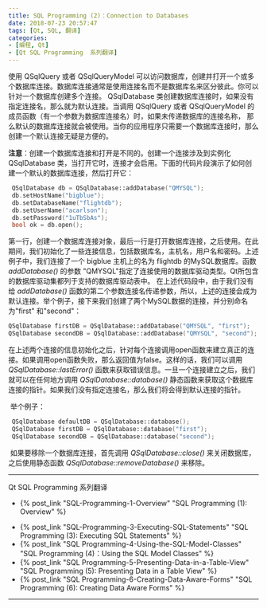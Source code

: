 ```yaml
---
title: SQL Programming (2)：Connection to Databases
date: 2018-07-23 20:57:47
tags: [Qt, SQL, 翻译]
categories: 
- [编程, Qt]
- [Qt SQL Programming  系列翻译]
---
```


使用 QSqlQuery 或者 QSqlQueryModel 可以访问数据库，创建并打开一个或多个数据库连接。数据库连接通常是使用连接名而不是数据库名来区分彼此。你可以针对一个数据库创建多个连接。 QSqlDatabase 类创建数据库连接时，如果没有指定连接名，那么就为默认连接。当调用 QSqlQuery 或者 QSqlQueryModel 的成员函数（有一个参数为数据库连接名）时，如果未传递数据库的连接名称， 那么默认的数据库连接就会被使用。当你的应用程序只需要一个数据库连接时，那么创建一个默认连接无疑是方便的。

​	 **注意**：创建一个数据库连接和打开是不同的。创建一个连接涉及到实例化 QSqlDatabase 类，当打开它时，连接才会启用。下面的代码片段演示了如何创建一个默认的数据库连接，然后打开它：

```c++
 QSqlDatabase db = QSqlDatabase::addDatabase("QMYSQL");
 db.setHostName("bigblue");
 db.setDatabaseName("flightdb");
 db.setUserName("acarlson");
 db.setPassword("1uTbSbAs");
 bool ok = db.open();
```

​	  第一行，创建一个数据库连接对象，最后一行是打开数据库连接，之后使用。在此期间，我们初始化了一些连接信息，包括数据库名，主机名，用户名和密码。上述例子中，我们连接了一个 bigblue 主机上的名为 flightdb 的MySQL数据库。函数 _addDatabase()_ 的参数 "QMYSQL"指定了连接使用的数据库驱动类型。Qt所包含的数据库驱动集都列于支持的数据库驱动表中。 在上述代码段中，由于我们没有给 _addDatabase()_ 函数的第二个参数连接名传递参数，所以，上述的连接会成为默认连接。举个例子，接下来我们创建了两个MySQL数据的连接，并分别命名为"first" 和"second"：

```c++
QSqlDatabase firstDB = QSqlDatabase::addDatabase("QMYSQL", "first");
QSqlDatabase secondDB = QSqlDatabase::addDatabase("QMYSQL", "second");
```

​	 在上述两个连接的信息初始化之后，针对每个连接调用open函数来建立真正的连接。如果调用open函数失败，那么返回值为false。这样的话，我们可以调用 _QSqlDatabase::lastError()_ 函数来获取错误信息。一旦一个连接建立之后，我们就可以在任何地方调用 _QSqlDatabase::database()_ 静态函数来获取这个数据库连接的指针。如果我们没有指定连接名，那么我们将会得到默认连接的指针。

​	举个例子：

```c++
 QSqlDatabase defaultDB = QSqlDatabase::database();
 QSqlDatabase firstDB = QSqlDatabase::database("first");
 QSqlDatabase secondDB = QSqlDatabase::database("second");
```

​	如果要移除一个数据库连接，首先调用 _QSqlDatabase::close()_ 来关闭数据库，之后使用静态函数 _QSqlDatabase::removeDatabase()_ 来移除。



***
Qt SQL Programming  系列翻译

- {% post_link "SQL-Programming-1-Overview" "SQL Programming (1): Overview" %}
<!-- - {% post_link "SQL Programming-2-Connection-to-Databases" "SQL Programming (2)：Connection to Databases" %} -->
- {% post_link "SQL-Programming-3-Executing-SQL-Statements" "SQL Programming (3): Executing SQL Statements" %}
- {% post_link "SQL Programming-4-Using-the-SQL-Model-Classes" "SQL Programming (4)：Using the SQL Model Classes" %}
- {% post_link "SQL Programming-5-Presenting-Data-in-a-Table-View" "SQL Programming (5): Presenting Data in a Table View" %}
- {% post_link "SQL Programming-6-Creating-Data-Aware-Forms" "SQL Programming (6): Creating Data Aware Forms" %}
***
